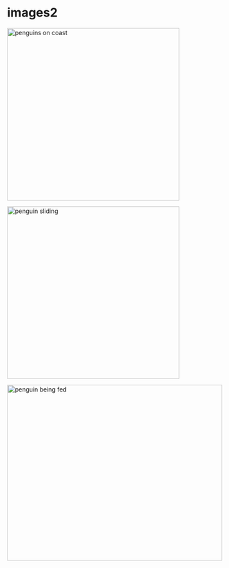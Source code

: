 # images2
<!DOCTYPE html>
<html lang="en-US">
    <head>
        <title>Penguin photos</title>
        <meta charset="UTF-8">
        <meta name="viewport" content="width=device-width, initial-scale=1.0">
        <meta name="author" content="John Enestvedt">
        <meta name="keywords" content="penguins">
        <meta name="description" content=" welcome to my gallery of penguins">  
    </head>

 <body>
<img src="https://access-ci.org/wp-content/uploads/2023/07/penguin-1536x1024.jpg" 
alt="penguins on coast" 
width="400px" height="400px"/>
<a href="https://access-ci.org/wp-content/uploads/2023/07/penguin-1536x1024.jpg" target="link"></a>

<img src="https://s3.animalia.bio/animals/photos/small/1x1/emperor-penguins-3.webp?id=f6f1ea1f562e1716757f1785f1478fbf" 
alt="penguin sliding" 
width="400px" height="400px"/>
<a href="https://animalia.bio/emperor-penguin" target="link"></a>

<img src="https://amywhiteheadresearch.wordpress.com/wp-content/uploads/2014/02/7211911226607636c9145ade61e54908.jpeg?w=611&h=408" 
alt="penguin being fed" 
width="500px" height="408px"/>
<a href="https://amywhiteheadresearch.wordpress.com/wp-content/uploads/2014/02/7211911226607636c9145ade61e54908.jpeg?w=611&h=408" target="link"></a>
    </body>
</html>
